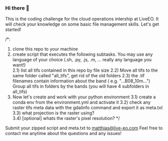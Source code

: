 ### Hi there 👋
This is the coding challenge for the cloud operations intership at LiveEO.
It will check your knowledge on some basic file management skills. 
Let's get started!

/*:
1) clone this repo to your machine
2) create script that executes the following subtasks. You may use any language of your choice (.sh, .py, .js, .m, ... really any language you want!)  
2.1) list all tifs contained in this repo by file size 
2.2) Move all tifs to the same folder called "all_tifs", get rid of the old folders
2.3) the .tif filenames contain information about the band ( e.g. "...B08_10m...") Group all tifs in folders by the bands (you will have 4 subfolders in all_tifs)
3) Now let's create and work with your python environment
3.1) create a conda env from the environment.yml and activate it
3.2) check any raster tifs meta data with the gdalinfo command and export it as meta.txt
3.3) what projection is the raster using?  
3.4) [optional] whats the raster's pixel resolution?
*/

Submit your zipped script and meta.txt to matthias@live-eo.com
Feel free to contact me anytime about the questions and any issues! 

